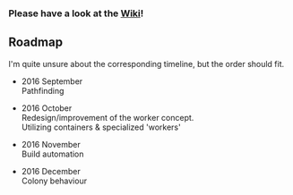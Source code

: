 ### __Please have a look at the [Wiki](https://github.com/cyberblast/screeps.behaviour-action-pattern/wiki)!__

## Roadmap

I'm quite unsure about the corresponding timeline, but the order should fit. 

* 2016 September  
  Pathfinding

* 2016 October  
  Redesign/improvement of the worker concept.  
  Utilizing containers & specialized 'workers'

* 2016 November  
  Build automation

* 2016 December  
  Colony behaviour
